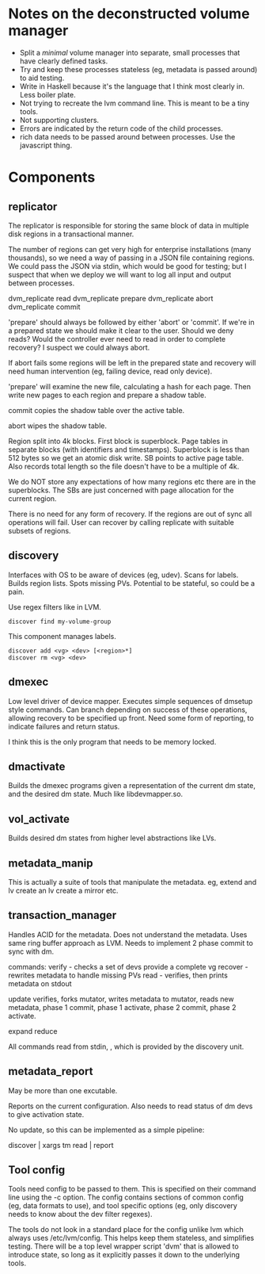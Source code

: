 Notes on the deconstructed volume manager
==========================================

- Split a _minimal_ volume manager into separate, small processes
  that have clearly defined tasks.
- Try and keep these processes stateless (eg, metadata is passed around) to aid
  testing.
- Write in Haskell because it's the language that I think most clearly in.  Less
  boiler plate.
- Not trying to recreate the lvm command line.  This is meant to be a tiny tools.
- Not supporting clusters.
- Errors are indicated by the return code of the child processes.
- rich data needs to be passed around between processes.  Use the javascript thing.


Components
==========

replicator
----------

The replicator is responsible for storing the same block of data in
multiple disk regions in a transactional manner.

The number of regions can get very high for enterprise installations (many
thousands), so we need a way of passing in a JSON file containing regions.
We could pass the JSON via stdin, which would be good for testing; but
I suspect that when we deploy we will want to log all input and output
between processes.

dvm_replicate read <region file> <dest path>
dvm_replicate prepare <region file> <source path>
dvm_replicate abort <region file>
dvm_replicate commit <region file>

'prepare' should always be followed by either 'abort' or 'commit'.  If we're
in a prepared state we should make it clear to the user.  Should we deny reads?
Would the controller ever need to read in order to complete recovery?  I suspect
we could always abort.

If abort fails some regions will be left in the prepared state and
recovery will need human intervention (eg, failing device, read only
device).

'prepare' will examine the new file, calculating a hash for each page.
Then write new pages to each region and prepare a shadow table.

commit copies the shadow table over the active table.

abort wipes the shadow table.

Region split into 4k blocks.  First block is superblock.  Page tables in
separate blocks (with identifiers and timestamps).  Superblock is less
than 512 bytes so we get an atomic disk write.  SB points to active
page table.  Also records total length so the file doesn't have to be
a multiple of 4k.

We do NOT store any expectations of how many regions etc there are in
the superblocks.  The SBs are just concerned with page allocation for
the current region.

There is no need for any form of recovery.  If the regions are out of sync all
operations will fail.  User can recover by calling replicate with suitable subsets
of regions.

discovery
---------

Interfaces with OS to be aware of devices (eg, udev).  Scans for labels.  Builds
region lists.  Spots missing PVs.  Potential to be stateful, so could be a pain.

Use regex filters like in LVM.

    discover find my-volume-group
    
This component manages labels.

    discover add <vg> <dev> [<region>*]
    discover rm <vg> <dev>

dmexec
------

Low level driver of device mapper.  Executes simple sequences of dmsetup 
style commands.  Can branch depending on success of these operations, allowing
recovery to be specified up front.  Need some form of reporting, to indicate
failures and return status.

I think this is the only program that needs to be memory locked.

dmactivate
----------

Builds the dmexec programs given a representation of the current dm state, and
the desired dm state.  Much like libdevmapper.so.

vol_activate
------------

Builds desired dm states from higher level abstractions like LVs.

metadata_manip
--------------

This is actually a suite of tools that manipulate the metadata.
eg,
  extend and lv
  create an lv
  create a mirror
  etc.
  
transaction_manager
--------------------

Handles ACID for the metadata.  Does not understand the metadata.  Uses
same ring buffer approach as LVM.  Needs to implement 2 phase commit to
sync with dm.

commands:
  verify <devs> <vg name>  - checks a set of devs provide a complete vg
  recover <devs> <vg name>  - rewrites metadata to handle missing PVs
  read <devs> <vg name>  - verifies, then prints metadata on stdout
  
  update <devs> <vg name> <mutator process>
    verifies, forks mutator, writes metadata to mutator, reads new metadata,
    phase 1 commit, phase 1 activate, phase 2 commit, phase 2 activate.
    
    
    
  expand
  reduce
    
All commands read from stdin, <devs> <vg name>, which is provided by the discovery
unit.

metadata_report
---------------

May be more than one excutable.

Reports on the current configuration.  Also needs to read status of dm devs
to give activation state.

No update, so this can be implemented as a simple pipeline:

  discover <vg name> | xargs tm read <vg name> | report <vg name>

Tool config
-----------

Tools need config to be passed to them.  This is specified on their
command line using the -c <config> option.  The config contains sections
of common config (eg, data formats to use), and tool specific options (eg, 
only discovery needs to know about the dev filter regexes).

The tools do not look in a standard place for the config unlike lvm which
always uses /etc/lvm/config.  This helps keep them stateless, and simplifies
testing.  There will be a top level wrapper script 'dvm' that is allowed to
introduce state, so long as it explicitly passes it down to the underlying
tools.




